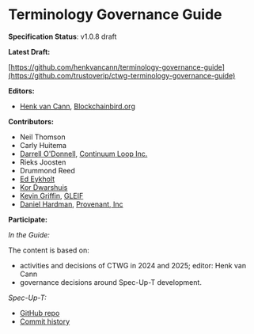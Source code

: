Terminology Governance Guide
==================

**Specification Status**: v1.0.8 draft

**Latest Draft:**

[https://github.com/henkvancann/terminology-governance-guide](https://github.com/trustoverip/ctwg-terminology-governance-guide)

**Editors:**

- [Henk van Cann](https://github.com/henkvancann), [Blockchainbird.org](https://blockchainbird.org)

**Contributors:**
- Neil Thomson
- Carly Huitema
- [Darrell O'Donnell](https://github.com/darrellodonnell), [Continuum Loop Inc.](https://www.continuumloop.com)
- Rieks Joosten
- Drummond Reed
- [Ed Eykholt](https://github.com/edeykholt)
- [Kor Dwarshuis](https://github.com/kordwarshuis)
- [Kevin Griffin](https://github.com/m00sey), [GLEIF](https://gleif.org)
- [Daniel Hardman](https://www.linkedin.com/in/danielhardman/), [Provenant, Inc](https://provenant.net)
  

**Participate:**

*In the Guide:*

The content is based on:
- activities and decisions of CTWG in 2024 and 2025; editor: Henk van Cann
- governance decisions around Spec-Up-T development.

*Spec-Up-T:*
- [GitHub repo](https://github.com/trustoverip/spec-up-t)
- [Commit history](https://github.com/trustoverip/spec-up-t/commits/main)
